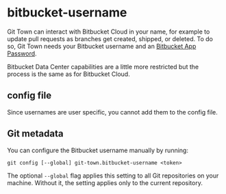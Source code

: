 # bitbucket-username

Git Town can interact with Bitbucket Cloud in your name, for example to update
pull requests as branches get created, shipped, or deleted. To do so, Git Town
needs your Bitbucket username and an
[Bitbucket App Password](bitbucket-app-password.md).

Bitbucket Data Center capabilities are a little more restricted but the process
is the same as for Bitbucket Cloud.

## config file

Since usernames are user specific, you cannot add them to the config file.

## Git metadata

You can configure the Bitbucket username manually by running:

```wrap
git config [--global] git-town.bitbucket-username <token>
```

The optional `--global` flag applies this setting to all Git repositories on
your machine. Without it, the setting applies only to the current repository.
